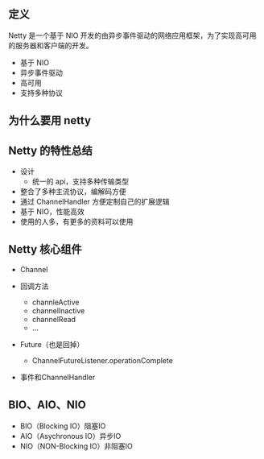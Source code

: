 ## 定义

Netty 是一个基于 NIO 开发的由异步事件驱动的网络应用框架，为了实现高可用的服务器和客户端的开发。

*   基于 NIO
*   异步事件驱动
*   高可用
*   支持多种协议

## 为什么要用 netty

## Netty 的特性总结

*   设计
    *   统一的 api，支持多种传输类型
*   整合了多种主流协议，编解码方便
*   通过 ChannelHandler 方便定制自己的扩展逻辑
*   基于 NIO，性能高效
*   使用的人多，有更多的资料可以使用

## Netty 核心组件

*   Channel
*   回调方法

    *   channleActive
    *   channelInactive
    *   channelRead
    *   ...
*   Future（也是回掉）
    *   ChannelFutureListener.operationComplete
*   事件和ChannelHandler

## BIO、AIO、NIO

*   BIO（Blocking IO）阻塞IO
*   AIO（Asychronous IO）异步IO
*   NIO（NON-Blocking IO）非阻塞IO

